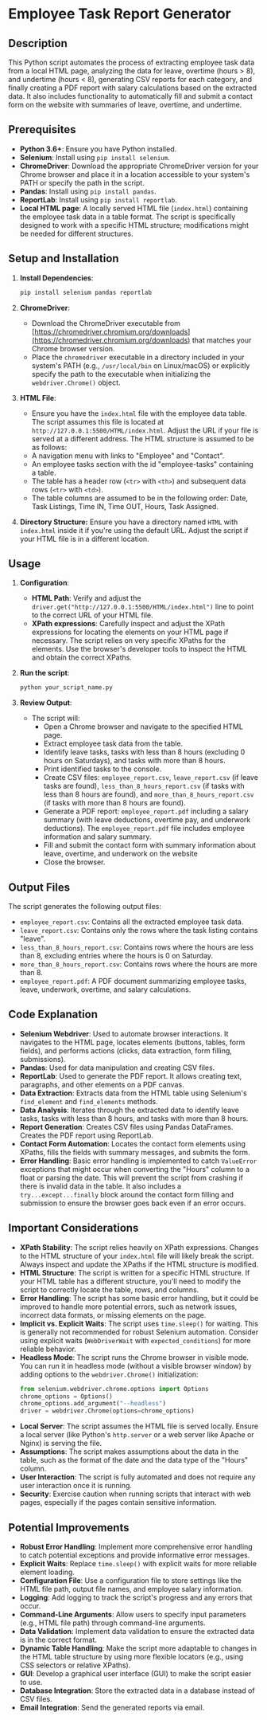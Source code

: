 # Employee Task Report Generator

## Description

This Python script automates the process of extracting employee task data from a local HTML page, analyzing the data for leave, overtime (hours > 8), and undertime (hours < 8), generating CSV reports for each category, and finally creating a PDF report with salary calculations based on the extracted data. It also includes functionality to automatically fill and submit a contact form on the website with summaries of leave, overtime, and undertime.

## Prerequisites

*   **Python 3.6+**: Ensure you have Python installed.
*   **Selenium**: Install using `pip install selenium`.
*   **ChromeDriver**:  Download the appropriate ChromeDriver version for your Chrome browser and place it in a location accessible to your system's PATH or specify the path in the script.
*   **Pandas**: Install using `pip install pandas`.
*   **ReportLab**: Install using `pip install reportlab`.
*   **Local HTML page**:  A locally served HTML file (`index.html`) containing the employee task data in a table format. The script is specifically designed to work with a specific HTML structure; modifications might be needed for different structures.

## Setup and Installation

1.  **Install Dependencies**:
    ```bash
    pip install selenium pandas reportlab
    ```

2.  **ChromeDriver**:
    *   Download the ChromeDriver executable from [https://chromedriver.chromium.org/downloads](https://chromedriver.chromium.org/downloads) that matches your Chrome browser version.
    *   Place the `chromedriver` executable in a directory included in your system's PATH (e.g., `/usr/local/bin` on Linux/macOS) or explicitly specify the path to the executable when initializing the `webdriver.Chrome()` object.

3.  **HTML File**:
    *   Ensure you have the `index.html` file with the employee data table.  The script assumes this file is located at `http://127.0.0.1:5500/HTML/index.html`.  Adjust the URL if your file is served at a different address. The HTML structure is assumed to be as follows:
    *   A navigation menu with links to "Employee" and "Contact".
    *   An employee tasks section with the id "employee-tasks" containing a table.
    *   The table has a header row (`<tr>` with `<th>`) and subsequent data rows (`<tr>` with `<td>`).
    *   The table columns are assumed to be in the following order: Date, Task Listings, Time IN, Time OUT, Hours, Task Assigned.

4.  **Directory Structure:**
    Ensure you have a directory named `HTML` with `index.html` inside it if you're using the default URL.  Adjust the script if your HTML file is in a different location.

## Usage

1.  **Configuration**:
    *   **HTML Path**: Verify and adjust the `driver.get("http://127.0.0.1:5500/HTML/index.html")` line to point to the correct URL of your HTML file.
    *   **XPath expressions**:  Carefully inspect and adjust the XPath expressions for locating the elements on your HTML page if necessary. The script relies on very specific XPaths for the elements.  Use the browser's developer tools to inspect the HTML and obtain the correct XPaths.

2.  **Run the script**:

    ```bash
    python your_script_name.py
    ```

3.  **Review Output**:

    *   The script will:
        *   Open a Chrome browser and navigate to the specified HTML page.
        *   Extract employee task data from the table.
        *   Identify leave tasks, tasks with less than 8 hours (excluding 0 hours on Saturdays), and tasks with more than 8 hours.
        *   Print identified tasks to the console.
        *   Create CSV files: `employee_report.csv`, `leave_report.csv` (if leave tasks are found), `less_than_8_hours_report.csv` (if tasks with less than 8 hours are found), and `more_than_8_hours_report.csv` (if tasks with more than 8 hours are found).
        *   Generate a PDF report: `employee_report.pdf` including a salary summary (with leave deductions, overtime pay, and underwork deductions). The `employee_report.pdf` file includes employee information and salary summary.
        *   Fill and submit the contact form with summary information about leave, overtime, and underwork on the website
        *   Close the browser.

## Output Files

The script generates the following output files:

*   `employee_report.csv`: Contains all the extracted employee task data.
*   `leave_report.csv`: Contains only the rows where the task listing contains "leave".
*   `less_than_8_hours_report.csv`: Contains rows where the hours are less than 8, excluding entries where the hours is 0 on Saturday.
*   `more_than_8_hours_report.csv`: Contains rows where the hours are more than 8.
*   `employee_report.pdf`: A PDF document summarizing employee tasks, leave, underwork, overtime, and salary calculations.

## Code Explanation

*   **Selenium Webdriver**: Used to automate browser interactions.  It navigates to the HTML page, locates elements (buttons, tables, form fields), and performs actions (clicks, data extraction, form filling, submissions).
*   **Pandas**: Used for data manipulation and creating CSV files.
*   **ReportLab**: Used to generate the PDF report.  It allows creating text, paragraphs, and other elements on a PDF canvas.
*   **Data Extraction**: Extracts data from the HTML table using Selenium's `find_element` and `find_elements` methods.
*   **Data Analysis**: Iterates through the extracted data to identify leave tasks, tasks with less than 8 hours, and tasks with more than 8 hours.
*   **Report Generation**: Creates CSV files using Pandas DataFrames.  Creates the PDF report using ReportLab.
*   **Contact Form Automation**: Locates the contact form elements using XPaths, fills the fields with summary messages, and submits the form.
*   **Error Handling**: Basic error handling is implemented to catch `ValueError` exceptions that might occur when converting the "Hours" column to a float or parsing the date. This will prevent the script from crashing if there is invalid data in the table.  It also includes a `try...except...finally` block around the contact form filling and submission to ensure the browser goes back even if an error occurs.

## Important Considerations

*   **XPath Stability**: The script relies heavily on XPath expressions. Changes to the HTML structure of your `index.html` file will likely break the script. Always inspect and update the XPaths if the HTML structure is modified.
*   **HTML Structure**: The script is written for a specific HTML structure. If your HTML table has a different structure, you'll need to modify the script to correctly locate the table, rows, and columns.
*   **Error Handling**: The script has some basic error handling, but it could be improved to handle more potential errors, such as network issues, incorrect data formats, or missing elements on the page.
*   **Implicit vs. Explicit Waits**: The script uses `time.sleep()` for waiting.  This is generally not recommended for robust Selenium automation. Consider using explicit waits (`WebDriverWait` with `expected_conditions`) for more reliable behavior.
*   **Headless Mode**: The script runs the Chrome browser in visible mode. You can run it in headless mode (without a visible browser window) by adding options to the `webdriver.Chrome()` initialization:
    ```python
    from selenium.webdriver.chrome.options import Options
    chrome_options = Options()
    chrome_options.add_argument("--headless")
    driver = webdriver.Chrome(options=chrome_options)
    ```
*   **Local Server**: The script assumes the HTML file is served locally. Ensure a local server (like Python's `http.server` or a web server like Apache or Nginx) is serving the file.
*   **Assumptions**: The script makes assumptions about the data in the table, such as the format of the date and the data type of the "Hours" column.
*   **User Interaction**:  The script is fully automated and does not require any user interaction once it is running.
*   **Security**: Exercise caution when running scripts that interact with web pages, especially if the pages contain sensitive information.

## Potential Improvements

*   **Robust Error Handling**: Implement more comprehensive error handling to catch potential exceptions and provide informative error messages.
*   **Explicit Waits**: Replace `time.sleep()` with explicit waits for more reliable element loading.
*   **Configuration File**: Use a configuration file to store settings like the HTML file path, output file names, and employee salary information.
*   **Logging**: Add logging to track the script's progress and any errors that occur.
*   **Command-Line Arguments**: Allow users to specify input parameters (e.g., HTML file path) through command-line arguments.
*   **Data Validation**: Implement data validation to ensure the extracted data is in the correct format.
*   **Dynamic Table Handling**: Make the script more adaptable to changes in the HTML table structure by using more flexible locators (e.g., using CSS selectors or relative XPaths).
*   **GUI**: Develop a graphical user interface (GUI) to make the script easier to use.
*   **Database Integration**: Store the extracted data in a database instead of CSV files.
*   **Email Integration**: Send the generated reports via email.
